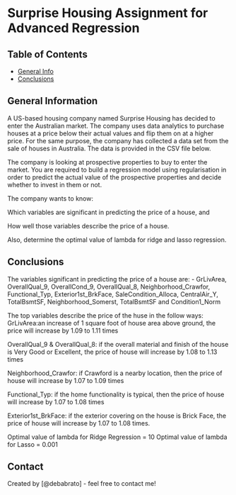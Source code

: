 # Surprise Housing Assignment for Advanced Regression



## Table of Contents
* [General Info](#general-information)
* [Conclusions](#conclusions)


## General Information
A US-based housing company named Surprise Housing has decided to enter the Australian market. The company uses data analytics to purchase houses at a price below their actual values and flip them on at a higher price. For the same purpose, the company has collected a data set from the sale of houses in Australia. The data is provided in the CSV file below.

The company is looking at prospective properties to buy to enter the market. You are required to build a regression model using regularisation in order to predict the actual value of the prospective properties and decide whether to invest in them or not.

The company wants to know:

Which variables are significant in predicting the price of a house, and

How well those variables describe the price of a house.


Also, determine the optimal value of lambda for ridge and lasso regression.
## Conclusions

The variables significant in predicting the price of a house are: -
GrLivArea, OverallQual_9, OverallCond_9, OverallQual_8, Neighborhood_Crawfor, Functional_Typ, Exterior1st_BrkFace, SaleCondition_Alloca, CentralAir_Y, TotalBsmtSF, Neighborhood_Somerst, TotalBsmtSF and Condition1_Norm

The top variables describe the price of the huse in the follow ways:
GrLivArea:an increase of 1 square foot of house area above ground, the price will increase by 1.09 to 1.11 times

OverallQual_9 & OverallQual_8: if the overall material and finish of the house is Very Good or Excellent, the price of house will increase by 1.08 to 1.13 times

Neighborhood_Crawfor: if Crawford is a nearby location, then the price of house will increase by 1.07 to 1.09 times

Functional_Typ: if the home functionality is typical, then the price of house will increase by 1.07 to 1.08 times

Exterior1st_BrkFace: if the exterior covering on the house is Brick Face, the price of house will increase by 1.07 to 1.08 times.

Optimal value of lambda for Ridge Regression = 10
Optimal value of lambda for Lasso = 0.001

## Contact
Created by [@debabrato] - feel free to contact me!

